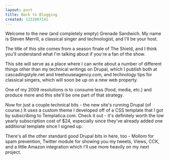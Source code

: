 ```yaml
--- 
layout: post
title: Back to Blogging
created: 1232807141
---
```

<p>Welcome to the new (and completely empty) Grenade Sandwich. My name is Steven Merrill, a classical singer and technologist, and I'll be your host.</p><p>The title of this site comes from a season finale of The Shield, and I&nbsp;think you'll understand what I'm talking about if you're a fan of the show.</p><p>This site will serve as a place where I&nbsp;can write about a number of different things other than my technical writings on Drupal, which I&nbsp;publish both at cascadingstyle.net and treehouseagency.com, and technology tips for classical singers, which will soon be up on a new web property.</p><div style="page-break-after: always;"><span style="display: none;">&nbsp;</span></div><p>One of my 2009 resolutions is to consume less (food, media, etc.) and produce more and this site'll be one part of that strategy.</p><p>Now for just a couple technical bits - the new site's running Drupal (of course.)&nbsp;It uses a custom theme I&nbsp;developed off of a CSS&nbsp;template that I&nbsp;got by subscribing to Templatica.com. Check it out - it's definitely worth the low yearly subscription cost of $24, especially since they've already added one additional template since I&nbsp;signed up.</p><p>There's all the other standard good Drupal bits in here, too - Mollom for spam prevention, Twitter module for showing you my tweets, Views, CCK, and a little Amazon integration which I'll use more heavily on my next project.</p>
